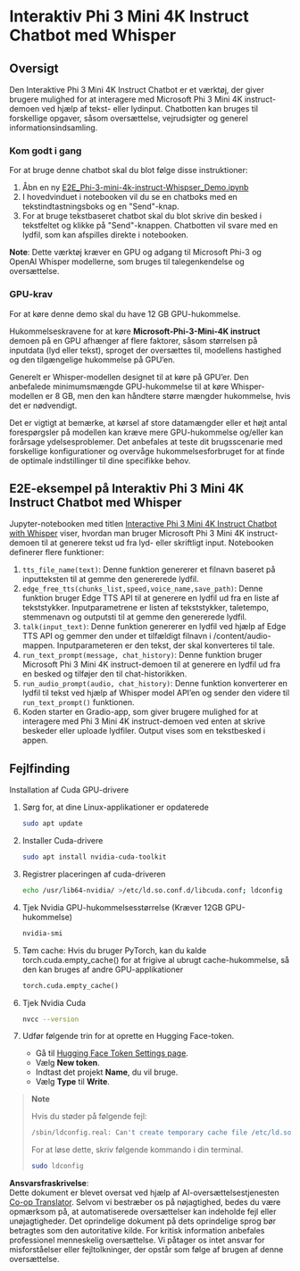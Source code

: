 <!--
CO_OP_TRANSLATOR_METADATA:
{
  "original_hash": "006e8cf75211d3297f24e1b22e38955f",
  "translation_date": "2025-07-17T02:19:27+00:00",
  "source_file": "md/02.Application/01.TextAndChat/Phi3/E2E_Phi-3-mini_with_whisper.md",
  "language_code": "da"
}
-->
# Interaktiv Phi 3 Mini 4K Instruct Chatbot med Whisper

## Oversigt

Den Interaktive Phi 3 Mini 4K Instruct Chatbot er et værktøj, der giver brugere mulighed for at interagere med Microsoft Phi 3 Mini 4K instruct-demoen ved hjælp af tekst- eller lydinput. Chatbotten kan bruges til forskellige opgaver, såsom oversættelse, vejrudsigter og generel informationsindsamling.

### Kom godt i gang

For at bruge denne chatbot skal du blot følge disse instruktioner:

1. Åbn en ny [E2E_Phi-3-mini-4k-instruct-Whispser_Demo.ipynb](https://github.com/microsoft/Phi-3CookBook/blob/main/code/06.E2E/E2E_Phi-3-mini-4k-instruct-Whispser_Demo.ipynb)
2. I hovedvinduet i notebooken vil du se en chatboks med en tekstindtastningsboks og en "Send"-knap.
3. For at bruge tekstbaseret chatbot skal du blot skrive din besked i tekstfeltet og klikke på "Send"-knappen. Chatbotten vil svare med en lydfil, som kan afspilles direkte i notebooken.

**Note**: Dette værktøj kræver en GPU og adgang til Microsoft Phi-3 og OpenAI Whisper modellerne, som bruges til talegenkendelse og oversættelse.

### GPU-krav

For at køre denne demo skal du have 12 GB GPU-hukommelse.

Hukommelseskravene for at køre **Microsoft-Phi-3-Mini-4K instruct** demoen på en GPU afhænger af flere faktorer, såsom størrelsen på inputdata (lyd eller tekst), sproget der oversættes til, modellens hastighed og den tilgængelige hukommelse på GPU’en.

Generelt er Whisper-modellen designet til at køre på GPU’er. Den anbefalede minimumsmængde GPU-hukommelse til at køre Whisper-modellen er 8 GB, men den kan håndtere større mængder hukommelse, hvis det er nødvendigt.

Det er vigtigt at bemærke, at kørsel af store datamængder eller et højt antal forespørgsler på modellen kan kræve mere GPU-hukommelse og/eller kan forårsage ydelsesproblemer. Det anbefales at teste dit brugsscenarie med forskellige konfigurationer og overvåge hukommelsesforbruget for at finde de optimale indstillinger til dine specifikke behov.

## E2E-eksempel på Interaktiv Phi 3 Mini 4K Instruct Chatbot med Whisper

Jupyter-notebooken med titlen [Interactive Phi 3 Mini 4K Instruct Chatbot with Whisper](https://github.com/microsoft/Phi-3CookBook/blob/main/code/06.E2E/E2E_Phi-3-mini-4k-instruct-Whispser_Demo.ipynb) viser, hvordan man bruger Microsoft Phi 3 Mini 4K instruct-demoen til at generere tekst ud fra lyd- eller skriftligt input. Notebooken definerer flere funktioner:

1. `tts_file_name(text)`: Denne funktion genererer et filnavn baseret på inputteksten til at gemme den genererede lydfil.
1. `edge_free_tts(chunks_list,speed,voice_name,save_path)`: Denne funktion bruger Edge TTS API til at generere en lydfil ud fra en liste af tekststykker. Inputparametrene er listen af tekststykker, taletempo, stemmenavn og outputsti til at gemme den genererede lydfil.
1. `talk(input_text)`: Denne funktion genererer en lydfil ved hjælp af Edge TTS API og gemmer den under et tilfældigt filnavn i /content/audio-mappen. Inputparameteren er den tekst, der skal konverteres til tale.
1. `run_text_prompt(message, chat_history)`: Denne funktion bruger Microsoft Phi 3 Mini 4K instruct-demoen til at generere en lydfil ud fra en besked og tilføjer den til chat-historikken.
1. `run_audio_prompt(audio, chat_history)`: Denne funktion konverterer en lydfil til tekst ved hjælp af Whisper model API’en og sender den videre til `run_text_prompt()` funktionen.
1. Koden starter en Gradio-app, som giver brugere mulighed for at interagere med Phi 3 Mini 4K instruct-demoen ved enten at skrive beskeder eller uploade lydfiler. Output vises som en tekstbesked i appen.

## Fejlfinding

Installation af Cuda GPU-drivere

1. Sørg for, at dine Linux-applikationer er opdaterede

    ```bash
    sudo apt update
    ```

1. Installer Cuda-drivere

    ```bash
    sudo apt install nvidia-cuda-toolkit
    ```

1. Registrer placeringen af cuda-driveren

    ```bash
    echo /usr/lib64-nvidia/ >/etc/ld.so.conf.d/libcuda.conf; ldconfig
    ```

1. Tjek Nvidia GPU-hukommelsesstørrelse (Kræver 12GB GPU-hukommelse)

    ```bash
    nvidia-smi
    ```

1. Tøm cache: Hvis du bruger PyTorch, kan du kalde torch.cuda.empty_cache() for at frigive al ubrugt cache-hukommelse, så den kan bruges af andre GPU-applikationer

    ```python
    torch.cuda.empty_cache() 
    ```

1. Tjek Nvidia Cuda

    ```bash
    nvcc --version
    ```

1. Udfør følgende trin for at oprette en Hugging Face-token.

    - Gå til [Hugging Face Token Settings page](https://huggingface.co/settings/tokens?WT.mc_id=aiml-137032-kinfeylo).
    - Vælg **New token**.
    - Indtast det projekt **Name**, du vil bruge.
    - Vælg **Type** til **Write**.

> **Note**
>
> Hvis du støder på følgende fejl:
>
> ```bash
> /sbin/ldconfig.real: Can't create temporary cache file /etc/ld.so.cache~: Permission denied 
> ```
>
> For at løse dette, skriv følgende kommando i din terminal.
>
> ```bash
> sudo ldconfig
> ```

**Ansvarsfraskrivelse**:  
Dette dokument er blevet oversat ved hjælp af AI-oversættelsestjenesten [Co-op Translator](https://github.com/Azure/co-op-translator). Selvom vi bestræber os på nøjagtighed, bedes du være opmærksom på, at automatiserede oversættelser kan indeholde fejl eller unøjagtigheder. Det oprindelige dokument på dets oprindelige sprog bør betragtes som den autoritative kilde. For kritisk information anbefales professionel menneskelig oversættelse. Vi påtager os intet ansvar for misforståelser eller fejltolkninger, der opstår som følge af brugen af denne oversættelse.